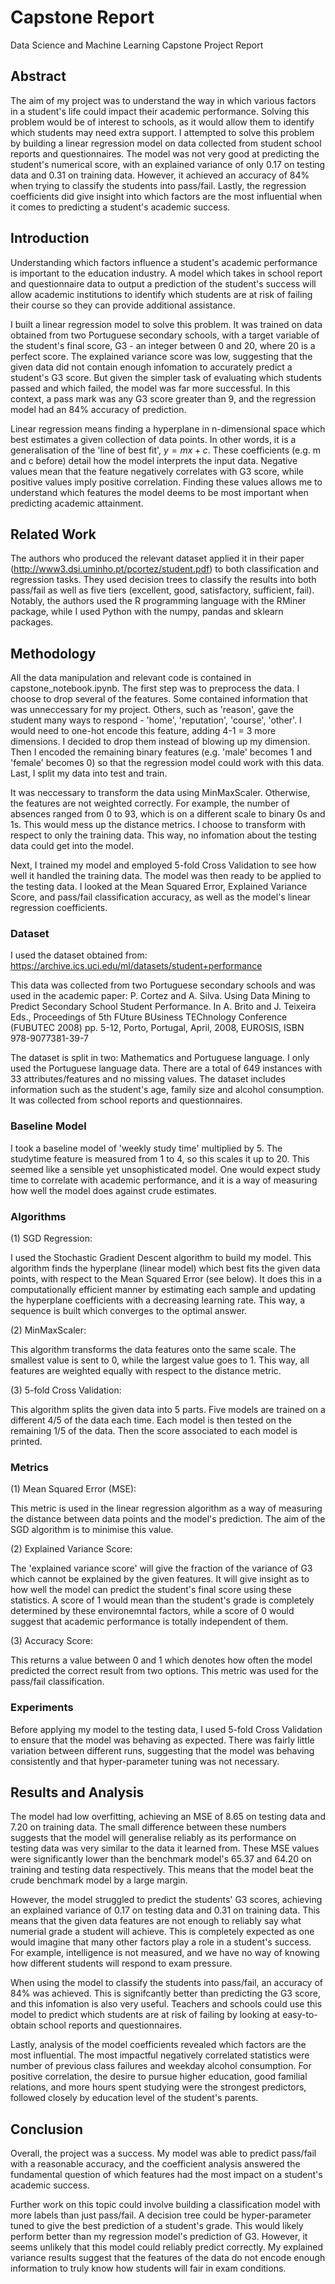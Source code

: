 # Capstone Report

Data Science and Machine Learning Capstone Project Report

## Abstract

The aim of my project was to understand the way in which various factors in a student's life could impact their academic performance. Solving this problem would be of interest to schools, as it would allow them to identify which students may need extra support. I attempted to solve this problem by building a linear regression model on data collected from student school reports and questionnaires. The model was not very good at predicting the student's numerical score, with an explained variance of only 0.17 on testing data and 0.31 on training data. However, it achieved an accuracy of 84% when trying to classify the students into pass/fail. Lastly, the regression coefficients did give insight into which factors are the most influential when it comes to predicting a student's academic success.

## Introduction

Understanding which factors influence a student's academic performance is important to the education industry. A model which takes in school report and questionnaire data to output a prediction of the student's success will allow academic institutions to identify which students are at risk of failing their course so they can provide additional assistance.

I built a linear regression model to solve this problem. It was trained on data obtained from two Portuguese secondary schools, with a target variable of the student's final score, G3 - an integer between 0 and 20, where 20 is a perfect score. The explained variance score was low, suggesting that the given data did not contain enough infomation to accurately predict a student's G3 score. But given the simpler task of evaluating which students passed and which failed, the model was far more successful. In this context, a pass mark was any G3 score greater than 9, and the regression model had an 84% accuracy of prediction.

Linear regression means finding a hyperplane in n-dimensional space which best estimates a given collection of data points. In other words, it is a generalisation of the 'line of best fit', $y = mx + c$. These coefficients (e.g. m and c before) detail how the model interprets the input data. Negative values mean that the feature negatively correlates with G3 score, while positive values imply positive correlation. Finding these values allows me to understand which features the model deems to be most important when predicting academic attainment.

## Related Work

The authors who produced the relevant dataset applied it in their paper (http://www3.dsi.uminho.pt/pcortez/student.pdf) to both classification and regression tasks. They used decision trees to classify the results into both pass/fail as well as five tiers (excellent, good, satisfactory, sufficient, fail). Notably, the authors used the R programming language with the RMiner package, while I used Python with the numpy, pandas and sklearn packages.

## Methodology

All the data manipulation and relevant code is contained in capstone_notebook.ipynb. The first step was to preprocess the data. I choose to drop several of the features. Some contained information that was unneccessary for my project. Others, such as 'reason', gave the student many ways to respond - 'home', 'reputation', 'course', 'other'. I would need to one-hot encode this feature, adding 4-1 = 3 more dimensions. I decided to drop them instead of blowing up my dimension. Then I encoded the remaining binary features (e.g. 'male' becomes 1 and 'female' becomes 0) so that the regression model could work with this data. Last, I split my data into test and train.

It was neccessary to transform the data using MinMaxScaler. Otherwise, the features are not weighted correctly. For example, the number of absences ranged from 0 to 93, which is on a different scale to binary 0s and 1s. This would mess up the distance metrics. I choose to transform with respect to only the training data. This way, no infomation about the testing data could get into the model.

Next, I trained my model and employed 5-fold Cross Validation to see how well it handled the training data. The model was then ready to be applied to the testing data. I looked at the Mean Squared Error, Explained Variance Score, and pass/fail classification accuracy, as well as the model's linear regression coefficients.

### Dataset

I used the dataset obtained from: https://archive.ics.uci.edu/ml/datasets/student+performance

This data was collected from two Portuguese secondary schools and was used in the academic paper: P. Cortez and A. Silva. Using Data Mining to Predict Secondary School Student Performance. In A. Brito and J. Teixeira Eds., Proceedings of 5th FUture BUsiness TEChnology Conference (FUBUTEC 2008) pp. 5-12, Porto, Portugal, April, 2008, EUROSIS, ISBN 978-9077381-39-7

The dataset is split in two: Mathematics and Portuguese language. I only used the Portuguese language data. There are a total of 649 instances with 33 attributes/features and no missing values. The dataset includes information such as the student's age, family size and alcohol consumption. It was collected from school reports and questionnaires.

### Baseline Model

I took a baseline model of 'weekly study time' multiplied by 5. The studytime feature is measured from 1 to 4, so this scales it up to 20. This seemed like a sensible yet unsophisticated model. One would expect study time to correlate with academic performance, and it is a way of measuring how well the model does against crude estimates.

### Algorithms

(1) SGD Regression:

I used the Stochastic Gradient Descent algorithm to build my model. This algorithm finds the hyperplane (linear model) which best fits the given data points, with respect to the Mean Squared Error (see below). It does this in a computationally efficient manner by estimating each sample and updating the hyperplane coefficients with a decreasing learning rate. This way, a sequence is built which converges to the optimal answer.

(2) MinMaxScaler:

This algorithm transforms the data features onto the same scale. The smallest value is sent to 0, while the largest value goes to 1. This way, all features are weighted equally with respect to the distance metric.

(3) 5-fold Cross Validation:

This algorithm splits the given data into 5 parts. Five models are trained on a different 4/5 of the data each time. Each model is then tested on the remaining 1/5 of the data. Then the score associated to each model is printed.

### Metrics

(1) Mean Squared Error (MSE):

This metric is used in the linear regression algorithm as a way of measuring the distance between data points and the model's prediction. The aim of the SGD algorithm is to minimise this value.

(2) Explained Variance Score:

The 'explained variance score' will give the fraction of the variance of G3 which cannot be explained by the given features. It will give insight as to how well the model can predict the student's final score using these statistics. A score of 1 would mean than the student's grade is completely determined by these environemntal factors, while a score of 0 would suggest that academic performance is totally independent of them.

(3) Accuracy Score:

This returns a value between 0 and 1 which denotes how often the model predicted the correct result from two options. This metric was used for the pass/fail classification.

### Experiments

Before applying my model to the testing data, I used 5-fold Cross Validation to ensure that the model was behaving as expected. There was fairly little variation between different runs, suggesting that the model was behaving consistently and that hyper-parameter tuning was not necessary.

## Results and Analysis

The model had low overfitting, achieving an MSE of 8.65 on testing data and 7.20 on training data. The small difference between these numbers suggests that the model will generalise reliably as its performance on testing data was very similar to the data it learned from. These MSE values were significantly lower than the benchmark model's 65.37 and 64.20 on training and testing data respectively. This means that the model beat the crude benchmark model by a large margin.

However, the model struggled to predict the students' G3 scores, achieving an explained variance of 0.17 on testing data and 0.31 on training data. This means that the given data features are not enough to reliably say what numerial grade a student will achieve. This is completely expected as one would imagine that many other factors play a role in a student's success. For example, intelligence is not measured, and we have no way of knowing how different students will respond to exam pressure.

When using the model to classify the students into pass/fail, an accuracy of 84% was achieved. This is signifcantly better than predicting the G3 score, and this infomation is also very useful. Teachers and schools could use this model to predict which students are at risk of failing by looking at easy-to-obtain school reports and questionnaires.

Lastly, analysis of the model coefficients revealed which factors are the most influential. The most impactful negatively correlated statistics were number of previous class failures and weekday alcohol consumption. For positive correlation, the desire to pursue higher education, good familial relations, and more hours spent studying were the strongest predictors, followed closely by education level of the student's parents.

## Conclusion

Overall, the project was a success. My model was able to predict pass/fail with a reasonable accuracy, and the coefficient analysis answered the fundamental question of which features had the most impact on a student's academic success.

Further work on this topic could involve building a classification model with more labels than just pass/fail. A decision tree could be hyper-parameter tuned to give the best prediction of a student's grade. This would likely perform better than my regression model's prediction of G3. However, it seems unlikely that this model could reliably predict correctly. My explained variance results suggest that the features of the data do not encode enough information to truly know how students will fair in exam conditions.

